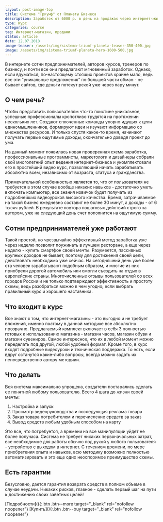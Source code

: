 ```yaml
---
layout: post-image-top
title: Система "Триумф" от Планеты Бизнеса
description: Заработок от 6000 р. в день на продажах через интернет-магазин
type: Курс
categories: course
tag: Интернет-магазин, продажи
status: article
date: 12.07.2018
image-teaser: /assets/img/sistema-triumf-planeta-teaser-350-400.jpg
image: /assets/img/sistema-triumf-planeta-hero-1600-500.jpg
---
```


<div class="post__block  post__block--hero">
<div class="post__wrapper">

В интернете сотни предпринимателей, авторов курсов, тренеров по бизнесу, и почти все они предлагают мгновенный заработок. Однако, если вдуматься, по-настоящему стоящих проектов крайне мало, ведь все эти "уникальные предложения" по большей части обман - не бывает сайтов, где деньги потекут рекой уже через пару минут.

</div>
</div>

<div class="post__block">
<div class="post__wrapper">

## О чем речь?

Чтобы представить пользователям что-то поистине уникальное, успешные профессионалы кропотливо трудятся на протяжении нескольких лет. Создают сплоченные команды упорно идущих к цели единомышленников, формируют идеи и изучают информацию со множества ресурсов. И только спустя какое-то время, начинают получать первые ощутимые доходы, окончательно доведя проект до ума.

На данный момент появилась новая проверенная схема заработка, профессиональные программисты, маркетологи и дизайнеры собрали свой многолетний опыт ведения интернет-бизнеса и укомплектовали его в простейший видео курс, позволяющий начать зарабатывать абсолютно всем, независимо от возраста, статуса и гражданства. 

Примечательной особенностью является то, что от пользователя не требуется в этом случае вообще никаких навыков - достаточно уметь включать компьютер, все знания новичок будет получать из подробнейших видеоуроков высокого качества. Время, затрачиваемое на такой бизнес ежедневно составит не более 30 минут, а доходы - от 6 тысяч рублей. В результате повтора пошаговых действий строго за автором, уже на следующий день счет пополнится на ощутимую сумму.

## Сотни предпринимателей уже работают

Такой простой, но чрезвычайно эффективный метод заработка уже через неделю позволит поужинать в лучшем ресторане, а еще через неделю - купить смартфон своей мечты. Разумеется, пассивных крупных доходов не бывает, поэтому для достижения своей цели, действовать необходимо уже сейчас. На сегодняшний день уже более ста человек зарабатывают подобным образом, и многие из них приобрели дорогой автомобиль или смогли съездить на отдых в европейские страны. Многочисленные отзывы пользователей со всех городов России и не только подтверждают эффективность и простоту схемы, ведь разобраться можно в чем угодно, если выбрать правильный курс и хорошего наставника.

## Что входит в курс

Все знают о том, что интернет-магазины - это выгодно и не требует вложений, именно поэтому в данной методике все абсолютно прозрачно. Предлагаемый комплект включает в себя 3 полностью готовых к использованию магазина - магазин часов, магазин обуви и магазин сувениров. Самое интересное, что их в любой момент можно переделать под другой, любой удобный формат. Кроме того, в курс входят подробные видеоуроки и техническая поддержка. То есть, если вдруг останутся какие-либо вопросы, всегда можно задать их непосредственно автору методики.

## Что делать

Вся система максимально упрощена, создатели постарались сделать ее понятной любому пользователю. Всего 4 шага до жизни своей мечты:

1. Настройка и запуск
2. Просмотр видеоруководства и последующая реклама товара
3. Заказ товара потребителем и перечисление средств за заказ
4. Вывод средств любым удобным способом на карту

Это все, что потребуется, а времени на все манипуляции уйдет не более получаса. Система не требует никаких первоначальных затрат, все необходимое для работы обычно под рукой у любого пользователя - устройство с выходом в интернет. С течением времени, по мере приобретения опыта и навыков, всю методику возможно полностью автоматизировать и это еще одно неоспоримое преимущество схемы.

## Есть гарантии

Безусловно, дается гарантия возврата средств в полном объеме в случае неудачи. Никаких рисков, главное - сделать первый шаг на пути к достижению своих заветных целей!

</div>
</div>

<div class="post__button">
[Подробности](){:.btn .btn--more target="_blank" rel="nofollow noopener"}
[Купить](){:.btn .btn--buy target="_blank" rel="nofollow noopener"}
</div>